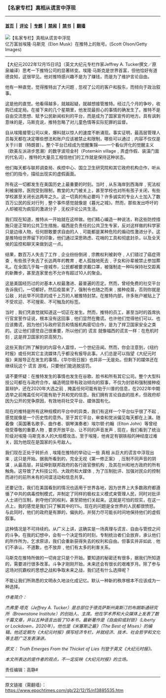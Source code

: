 ### 【名家专栏】真相从谎言中浮现

---

#### [首页](../../../..?n13885535) &nbsp;|&nbsp; [评论](../../../../../epoch-comment?n13885535) &nbsp;|&nbsp; [专题](../../../../../epoch-special?n13885535) &nbsp;|&nbsp; [禁闻](../../../../../epoch-news?n13885535) &nbsp;|&nbsp; [禁书](../../../../../books?n13885535) &nbsp;|&nbsp; [翻墙](https://github.com/gfw-breaker/nogfw/blob/master/README.md?n13885535)


<div><img alt="【名家专栏】真相从谎言中浮现" class="attachment-djy_600_400 size-djy_600_400 wp-post-image" src="https://i.epochtimes.com/assets/uploads/2022/12/id13885540-article-image-victor-davis-hanson-3-700x420-600x400.jpeg"/>
<div class="caption">
 亿万富翁埃隆‧马斯克（Elon Musk）在推特上的账号。(Scott Olson/Getty Images)
</div></div><hr/><div class="post_content" id="artbody" itemprop="articleBody">
 <!-- article content begin -->
 <p>
  【大纪元2022年12月15日讯】（英文大纪元专栏作家Jeffrey A. Tucker撰文／原泉编译）思考一下推特公司的显著转变。埃隆‧马斯克是世界首富，但他恰好有道德良知，这很罕见。他对推特感兴趣不是为了赚钱，而是为了维护言论自由。
 </p>
 <p>
  他有一种直觉，觉得推特出了大问题﹐忽视了公司的客户和股东，而倾向于政治叙事。
 </p>
 <p>
  这是他的直觉。他看得越多，就越起疑，就越想接管推特。经过几个月的争吵，收购已成定局。在接下来的几个星期里，他发现最担心的事情的确发生了。推特不是自由交流思想、赋予公民新闻权利的平台，而是成为了国家宣传的地方。具有讽刺意味的是，马斯克说，推特忽略了对儿童色情等实际犯罪的监督。
 </p>
 <p>
  自从埃隆接管公司以来，爆料就以惊人的速度不断涌现。事实证明，最高层管理人员每天都在决定哪些想法和账户应该被禁止和限制，哪些可以通过﹐内容不仅仅是关于川普（特朗普）。整个平台已经成为觉醒集锦——一个看似开化的觉醒主义（欧美左派进步思潮）的数字波坦金村（Potemkin village﹐弄虚作假、装潢门面的代名词），推特的大量员工相信他们的工作就是保持这种状态。
 </p>
 <p>
  他们每天都与联邦调查局、疾控中心、国立卫生研究院和其它政府机构合作，听从他们的指令，描绘出现实的虚假画面。
 </p>
 <p>
  所有这一切都发生在美国历史上最重要的时刻。当时﹐从东海岸到西海岸﹐宪法权利被废除，医院受到限制，教堂的大门被关上，甚至学校也对所有孩子关闭，有些学校甚至关闭长达两年之久。这一切真的有必要吗？许多诚实的专业人士加入了数百万公民的反对行列﹐整个事件感觉就像是《暮光之城》。然而，那些发出呼吁的人却被视为疯狂的激进分子﹐无权评论公共生活。
 </p>
 <p>
  我们现在知道，推特从一开始就在这样做。他们精心编造一种说法，称这些防控措施只是正常的公共卫生措施，福西是负责任的公共卫生专家，反对这样做的科学家只是边缘人物，任何胆敢要求自由的人﹐可能都是某种危险的煽动性激进分子。这是推特给世界留下的印象，他们通过深思熟虑、花哨的工具和彻底封杀，以及全天侯的监控和聊天来做到这一点。
 </p>
 <p>
  结果，数百万人失去了工作﹐企业纷纷倒闭﹐宗教权利被剥夺﹐人们错过了癌症筛查﹐有些孩子失去了长达两年的教育﹐老人孤独地死去﹐子女和孙辈被禁止参加葬礼。在全国几乎每一座城市，公民都被要求戴口罩，被强制走一种叫保持社交距离的新舞步，甚至连家里也不允许有超过10人的聚会。
 </p>
 <p>
  这是美国经历过的对基本人权最激进、最普遍的否定。然而，曾经免费的社交平台告诉我们，一切都好。然后疫苗来了，强制令也随之而来﹐接种疫苗，否则你就是公敌﹐对此举不同意的成千上万的人被推特封禁。在推特内部，许多账户被贴上了不受欢迎、不可搜索、不可触及的标签。
 </p>
 <p>
  当时﹐我们凭直觉就知道这一切正在发生。然而，推特的员工，甚至当时的首席执行官宣誓作证说，根本没有这回事﹐他们显然在撒谎。也许他们觉得他们可以、也应该撒谎，因为他们与政府官员和情报机构密切合作，是为了捍卫国家安全之类的。这让他们感觉自己很重要，所以他们的
  <ok href="https://www.epochtimes.com/gb/tag/%E8%B0%8E%E8%A8%80.html">
   谎言
  </ok>
  就像福西的谎言一样：在危机时刻﹐这是捍卫国家的崇高努力。
 </p>
 <p>
  这些天我们所了解到的内容令人震惊，一个世纪丑闻。然而，你会注意到，《纽约时报》或任何其它主流媒体几乎都没有报导此事。人们总是可以指望《大纪元时报》来报导正在发生的事情，《华尔街日报》也并非一无是处。但剩下的媒体还在继续玩这个
  <ok href="https://www.epochtimes.com/gb/tag/%E8%B0%8E%E8%A8%80.html">
   谎言
  </ok>
  游戏，只要他们能逃脱惩罚。
 </p>
 <p>
  请不要怀疑：在推特发生的事情也发生在谷歌、脸书和所有其它公司。整个大型科技公司都在与政府合作，编造明显带有政治倾向的叙事，不仅为封锁和强制接种疫苗辩护，还在2020年大选之前﹐掩盖任何可能有助于川普的信息，在2022年中期选举之前掩盖任何可能有助于共和党的信息。我们拥有言论自由的技术，但政府却因为公开的党争原因，有效地将社交平台、媒体国有化。
 </p>
 <p>
  现在的推特是所有这种规模的平台中的异类，我们有这样一个平台似乎很了不起﹐感觉就像是一个历史性的意外。至于其它平台，审查和党派偏见每天都在上演。随着像（英国著名歌手、曲作者、钢琴演奏者）埃尔顿‧约翰（Elton John）等曾经倍受尊敬的重要人物﹐要求开放平台、让不同的声音发声﹐现在，我们看到了统治阶级对埃隆‧马斯克本人的大规模攻击。至于埃隆，他肯定有钢铁般的神经度过难关，因为他现在是国家的头号敌人。
 </p>
 <p>
  我们现在正处于转折点﹐埃隆在推特的举动让一些
  <ok href="https://www.epochtimes.com/gb/tag/%E7%9C%9F%E7%9B%B8.html">
   真相
  </ok>
  从巨大的谎言中浮现出来﹐这只是开始。据我所看到的，完全无视《第一修正案》﹐压制不同声音的阴谋﹐从最高层，并延伸到联邦政府的各行政官僚机构﹐及其在州和地方政府的所有触角。这导致了大科技公司、大政府和大媒体﹐为了压制批评、加强对民众的控制而进行的前所未有的间谍活动和信息共享。
 </p>
 <p>
  还要记住，我们在美国看到的情况也适用于世界各地，因为世界上大多数政府都遵循了中共的病毒控制模式，并制定了同样的极权主义模式来管理人民，同时对批评人士进行压制，剥夺他们的权利，甚至把他们关起来。这就是可怕的现实，在这一点上，我的感觉是我们只了解其中的1%。现在的问题是全世界的人民都很愤怒。与此同时，他们的政府是有罪的，偏执的，并努力尽可能长时间地保持他们的虚假叙事。
 </p>
 <p>
  这种情况是不可持续的。从广义上讲，这确实是一场真理与谎言、自由与管控之间的斗争。在我的幻想中，会有一个决定性的时刻，专制统治者们会放弃，承认他们的所作所为，乞求原谅，我们会重新获得失去的权利和自由。但事实并非如此﹐他们不承认、不道歉，也不放弃﹐他们有太多的利害关系。
 </p>
 <p>
  马斯克在推特所做的一切肯定只是个开始。要知道的秘密还有很多，据我们所知道的，需要进行很多改革。斗争才刚刚开始，未来还会有很长的艰难岁月。除了参与这场对抗霸权的思想之战和争取未来之战，我们还有什么选择呢？
 </p>
 <p>
  不能让我们所熟悉的文明永久地淡化成记忆。默认一种新的秩序根本不应该成为一种选择。
 </p>
 <p>
  <em>
   作者简介：
  </em>
 </p>
 <p>
  <em>
   杰弗里‧塔克（Jeffrey A. Tucker）是总部位于德克萨斯州奥斯汀的布朗斯通研究所（Brownstone Institute）的创始人、主席。他在学术界和大众媒体上发表了数千篇文章，并以五种语言出版了10本书，最新著作是《自由抑或封锁》（Liberty or Lockdown，2020年）。他也是《米塞斯之最》（The Best of Mises）的编辑。他还定期为《大纪元时报》撰写经济专栏，并就经济、技术、社会哲学和文化等主题广泛发表演讲。
  </em>
 </p>
 <p>
  <em>
   原文：
   <ok href="https://www.theepochtimes.com/truth-emerges-from-the-thicket-of-lies_4918655.html">
    Truth Emerges From the Thicket of Lies
   </ok>
   刊登于英文《大纪元时报》。
  </em>
 </p>
 <p>
  <em>
   本文所表达的是作者的观点，不一定反映《大纪元时报》的立场。
  </em>
 </p>
 <p>
  责任编辑：高静#
 </p>
 <!-- article content end -->
 <div id="below_article_ad">
 </div>
</div>


---

原文链接（需翻墙）：https://www.epochtimes.com/gb/22/12/15/n13885535.htm